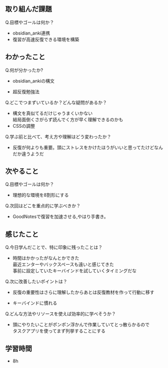 ## 取り組んだ課題
Q.目標やゴールは何か？  
- obsidian_anki連携
- 復習が高速反復できる環境を構築


## わかったこと
Q.何が分かったか?  
- obsidian_ankiの構文
+ 超反復勉強法


Q.どこでつまずいているか？どんな疑問があるか？
+ 構文を真似てるだけじゃうまくいかない  
結局面倒くさがらず読んでく方が早く理解できるのかも
+ CSSの調整

Q.学ぶ前と比べて、考え方や理解はどう変わったか？
- 反復が何よりも重要。頭にストレスをかけたほうがいいと思ってたけどなんだか違うようだ


## 次やること
Q.目標やゴールは何か？  
- 理想的な環境を8割形にする


Q.次回はどこを重点的に学ぶべきか？  
- GoodNotesで復習を加速させる,やはり手書き。


## 感じたこと
Q.今日学んだことで、特に印象に残ったことは？  
- 時間はかかったがなんとかできた  
最近エンターやバックスペースも遠いと感じてきた  
事前に設定していたキーバインドを試していくタイミングだな  




Q.次に改善したいポイントは？  
- 反復の重要性はさらに理解したからあとは反復教材を作って行動に移す
+ キーバインドに慣れる


Q.どんな方法やリソースを使えば効率的に学べそうか？
- 頭にやりたいことがポンポン浮かんで作業していてとっ散らかるので  
タスクアプリを使ってまず列挙することにする


## 学習時間
- 8h
